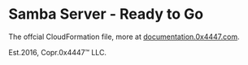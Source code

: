 # Samba Server - Ready to Go

The offcial CloudFormation file, more at [documentation.0x4447.com](https://documentation.0x4447.com/).

Est.2016, Copr.0x4447™ LLC.